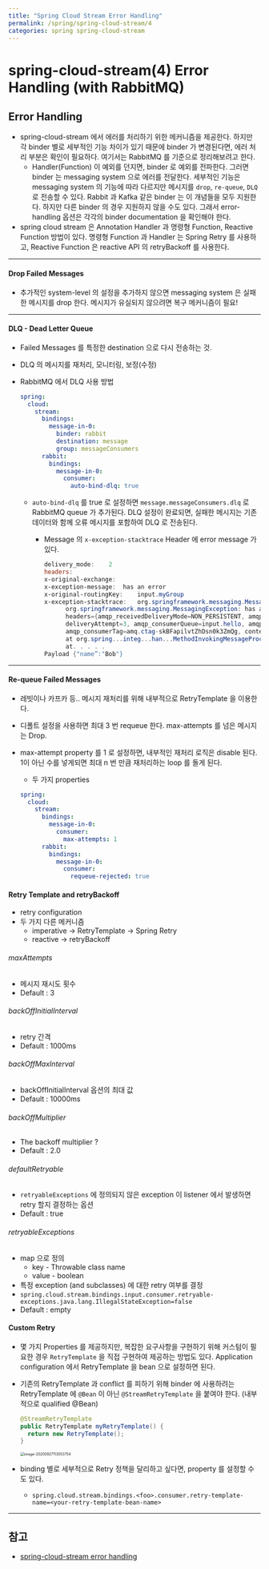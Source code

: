 ```yaml
---
title: "Spring Cloud Stream Error Handling"
permalink: /spring/spring-cloud-stream/4
categories: spring spring-cloud-stream
---
```


# spring-cloud-stream(4) Error Handling (with RabbitMQ)

## Error Handling

* spring-cloud-stream 에서 에러를 처리하기 위한 메커니즘을 제공한다. 하지만 각 binder 별로 세부적인 기능 차이가 있기 때문에 binder 가 변경된다면, 에러 처리 부분은 확인이 필요하다. 여기서는 RabbitMQ 를 기준으로 정리해보려고 한다.
  * Handler(Function) 이 예외를 던지면, binder 로 예외를 전파한다. 그러면 binder 는 messaging system 으로 에러를 전달한다. 세부적인 기능은 messaging system 의 기능에 따라 다르지만 메시지를 `drop`, `re-queue`, `DLQ` 로 전송할 수 있다. Rabbit 과 Kafka 같은 binder 는 이 개념들을 모두 지원한다. 하지만 다른 binder 의 경우 지원하지 않을 수도 있다. 그래서 error-handling 옵션은 각각의 binder documentation 을 확인해야 한다.
* spring cloud stream 은 Annotation Handler 과 명령형 Function, Reactive Function 방법이 있다. 명령형 Function 과 Handler 는 Spring Retry 를 사용하고, Reactive Function 은 reactive API 의 retryBackoff 를 사용한다.

---

#### Drop Failed Messages

* 추가적인 system-level 의 설정을 추가하지 않으면 messaging system 은 실패한 메시지를 drop 한다. 메시지가 유실되지 않으려면 복구 메커니즘이 필요!

---

#### DLQ - Dead Letter Queue

* Failed Messages 를 특정한 destination 으로 다시 전송하는 것.

* DLQ 의 메시지를 재처리, 모니터링, 보정(수정)

* RabbitMQ 에서 DLQ 사용 방법

  ```YAML
  spring:
    cloud:
      stream:
        bindings:
          message-in-0:
            binder: rabbit
            destination: message
            group: messageConsumers
        rabbit:
          bindings:
            message-in-0:
              consumer:
                auto-bind-dlq: true
  ```

  * `auto-bind-dlq` 를 true 로 설정하면 `message.messageConsumers.dlq` 로 RabbitMQ queue 가 추가된다. DLQ 설정이 완료되면, 실패한 메시지는 기존 데이터와 함께 오류 메시지를 포함하여 DLQ 로 전송된다.

    * Message 의 `x-exception-stacktrace` Header 에 error message 가 있다.

      ```powershell
      delivery_mode:	2
      headers:
      x-original-exchange:
      x-exception-message:	has an error
      x-original-routingKey:	input.myGroup
      x-exception-stacktrace:	org.springframework.messaging.MessageHandlingException: nested exception is
            org.springframework.messaging.MessagingException: has an error, failedMessage=GenericMessage [payload=byte[15],
            headers={amqp_receivedDeliveryMode=NON_PERSISTENT, amqp_receivedRoutingKey=input.hello, amqp_deliveryTag=1,
            deliveryAttempt=3, amqp_consumerQueue=input.hello, amqp_redelivered=false, id=a15231e6-3f80-677b-5ad7-d4b1e61e486e,
            amqp_consumerTag=amq.ctag-skBFapilvtZhDsn0k3ZmQg, contentType=application/json, timestamp=1522327846136}]
            at org.spring...integ...han...MethodInvokingMessageProcessor.processMessage(MethodInvokingMessageProcessor.java:107)
            at. . . . .
      Payload {"name”:"Bob"}
      ```

---

#### Re-queue Failed Messages

- 레빗이나 카프카 등.. 메시지 재처리를 위해 내부적으로 RetryTemplate 을 이용한다.

- 디폴트 설정을 사용하면 최대 3 번 requeue 한다. max-attempts 를 넘은 메시지는 Drop.

- max-attempt property 를 1 로 설정하면, 내부적인 재처리 로직은 disable 된다. 1이 아닌 수를 넣게되면 최대 n 번 만큼 재처리하는 loop 를 돌게 된다.

  - 두 가지 properties

  ```yaml
  spring:
    cloud:
      stream:
        bindings:
          message-in-0:
            consumer:
              max-attempts: 1
        rabbit:
          bindings:
            message-in-0:
              consumer:
                requeue-rejected: true
  ```

#### Retry Template and retryBackoff

* retry configuration
* 두 가지 다른 메커니즘
  * imperative → RetryTemplate → Spring Retry
  * reactive → retryBackoff

###### maxAttempts

* 메시지 재시도 횟수
* Default : 3

###### backOffInitialInterval

* retry 간격
* Default : 1000ms

###### backOffMaxInterval

* backOffInitialInterval 옵션의 최대 값
* Default : 10000ms

###### backOffMultiplier

* The backoff multiplier ?
* Default : 2.0

###### defaultRetryable

* `retryableExceptions` 에 정의되지 않은 exception 이 listener 에서 발생하면 retry 할지 결정하는 옵션
* Default : true

###### retryableExceptions

* map 으로 정의
  * key - Throwable class name
  * value - boolean
* 특정 exception (and subclasses) 에 대한 retry 여부를 결정
* `spring.cloud.stream.bindings.input.consumer.retryable-exceptions.java.lang.IllegalStateException=false`
* Default : empty

#### Custom Retry

- 몇 가지 Properties 를 제공하지만, 복잡한 요구사항을 구현하기 위해 커스텀이 필요한 경우 `RetryTemplate` 을 직접 구현하여 제공하는 방법도 있다. Application configuration 에서 RetryTemplate 을 bean 으로 설정하면 된다.

- 기존의 RetryTemplate 과 conflict 를 피하기 위해 binder 에 사용하려는 RetryTemplate 에 `@Bean` 이 아닌 `@StreamRetryTemplate` 을 붙여야 한다. (내부적으로 qualified @Bean)

  ```java
  @StreamRetryTemplate
  public RetryTemplate myRetryTemplate() {
  	return new RetryTemplate();
  }
  ```

  <img src="/Users/a1101083/Library/Application Support/typora-user-images/image-20200927113053754.png" alt="image-20200927113053754" style="zoom:50%;" />

- binding 별로 세부적으로 Retry 정책을 달리하고 싶다면, property 를 설정할 수도 있다.

  - `spring.cloud.stream.bindings.<foo>.consumer.retry-template-name=<your-retry-template-bean-name>`

---

## 참고

* [spring-cloud-stream error handling](https://cloud.spring.io/spring-cloud-static/spring-cloud-stream/3.0.6.RELEASE/reference/html/spring-cloud-stream.html#spring-cloud-stream-overview-error-handling)

